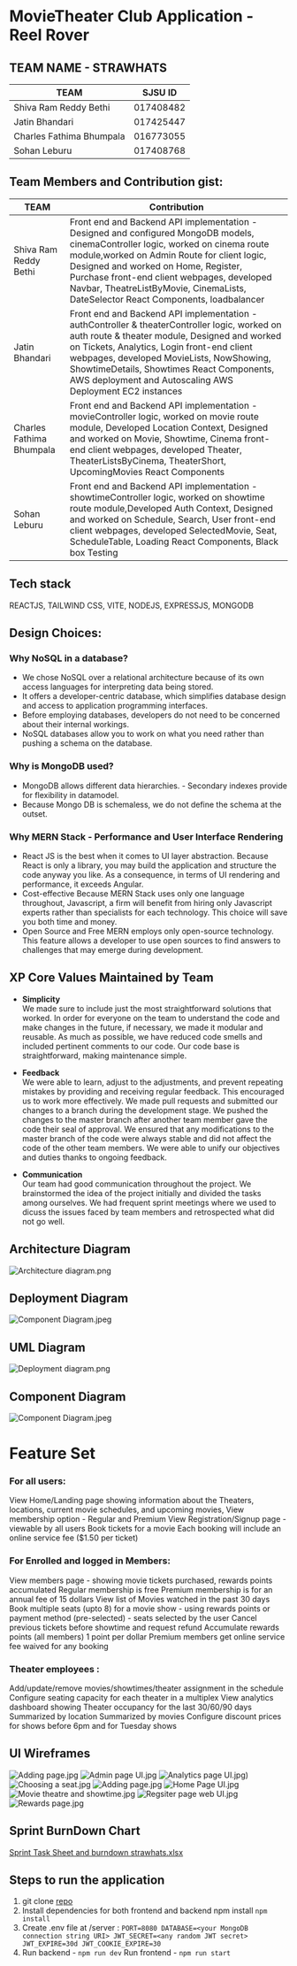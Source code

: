 # MovieTheater Club Application - Reel Rover 

## TEAM NAME - STRAWHATS

| TEAM | SJSU ID |
| --- | --- |
| Shiva Ram Reddy Bethi |  017408482 |
| Jatin Bhandari | 017425447 |
| Charles Fathima Bhumpala | 016773055 |
| Sohan Leburu |  017408768 |



## Team Members and Contribution gist:

| TEAM | Contribution |
| --- | --- |
| Shiva Ram Reddy Bethi |  Front end and Backend API implementation - Designed and configured MongoDB models, cinemaController logic, worked on cinema route module,worked on Admin Route for client logic, Designed and worked on Home, Register, Purchase front-end client webpages, developed Navbar, TheatreListByMovie, CinemaLists, DateSelector React Components, loadbalancer |
| Jatin Bhandari | Front end and Backend API implementation -  authController & theaterController logic, worked on auth route & theater module, Designed and worked on Tickets, Analytics, Login front-end client webpages, developed MovieLists, NowShowing, ShowtimeDetails, Showtimes React Components, AWS deployment and Autoscaling AWS Deployment EC2 instances |
| Charles Fathima Bhumpala | Front end and Backend API implementation - movieController logic, worked on movie route module, Developed Location Context, Designed and worked on Movie, Showtime, Cinema front-end client webpages, developed Theater, TheaterListsByCinema, TheaterShort, UpcomingMovies React Components |
| Sohan Leburu | Front end and Backend API implementation - showtimeController logic, worked on showtime route module,Developed Auth Context, Designed and worked on Schedule, Search, User front-end client webpages, developed SelectedMovie, Seat, ScheduleTable, Loading React Components, Black box Testing |

## Tech stack
REACTJS, TAILWIND CSS, VITE, NODEJS, EXPRESSJS, MONGODB

## Design Choices:

### Why NoSQL in a database?

- We chose NoSQL over a relational architecture because of its own access languages for interpreting data being stored.
- It offers a developer-centric database, which simplifies database design and access to application programming interfaces.
- Before employing databases, developers do not need to be concerned about their internal workings.
- NoSQL databases allow you to work on what you need rather than pushing a schema on the database.

### Why is MongoDB used?

- MongoDB allows different data hierarchies. - Secondary indexes provide for flexibility in datamodel.
- Because Mongo DB is schemaless, we do not define the schema at the outset.

### Why MERN Stack - Performance and User Interface Rendering

- React JS is the best when it comes to UI layer abstraction. Because React is only a library, you may build the application and structure the code anyway you like. As a consequence, in terms of UI rendering and performance, it exceeds Angular.
- Cost-effective
  Because MERN Stack uses only one language throughout, Javascript, a firm will benefit from hiring only Javascript experts rather than specialists for each technology. This choice will save you both time and money.
- Open Source and Free
  MERN employs only open-source technology. This feature allows a developer to use open sources to find answers to challenges that may emerge during development.

## XP Core Values Maintained by Team
- **Simplicity** <br> We made sure to include just the most straightforward solutions that worked. In order for everyone on the team to understand the code and make changes in the future, if necessary, we made it modular and reusable. As much as possible, we have reduced code smells and included pertinent comments to our code. Our code base is straightforward, making maintenance simple.

- **Feedback** <br> We were able to learn, adjust to the adjustments, and prevent repeating mistakes by providing and receiving regular feedback. This encouraged us to work more effectively. We made pull requests and submitted our changes to a branch during the development stage. We pushed the changes to the master branch after another team member gave the code their seal of approval. We ensured that any modifications to the master branch of the code were always stable and did not affect the code of the other team members. We were able to unify our objectives and duties thanks to ongoing feedback.

- **Communication** <br> Our team had good communication throughout the project. We brainstormed the idea of the project initially and divided the tasks among ourselves. We had frequent sprint meetings where we used to dicuss the issues faced by team members and retrospected what did not go well.

## Architecture Diagram
![Architecture diagram.png](https://github.com/gopinathsjsu/teamproject-strawhats/blob/main/Images/Architecture%20diagram.png)

## Deployment Diagram
![Component Diagram.jpeg](https://github.com/gopinathsjsu/teamproject-strawhats/blob/main/Images/Deployment%20diagram.png)

## UML Diagram
![Deployment diagram.png](https://github.com/gopinathsjsu/teamproject-strawhats/blob/main/Images/UML%20diagram.png)

## Component Diagram
![Component Diagram.jpeg](https://github.com/gopinathsjsu/teamproject-strawhats/blob/main/Images/Component%20Diagram.jpeg)

# Feature Set

### For all users:
View Home/Landing page showing information about the Theaters, locations, current movie schedules, and upcoming movies,
View membership option - Regular and Premium
View Registration/Signup page - viewable by all users
Book tickets for a movie
Each booking will include an online service fee ($1.50 per ticket)


### For Enrolled and logged in Members:
View members page - showing movie tickets purchased, rewards points accumulated
Regular membership is free
Premium membership is for an annual fee of 15 dollars
View list of Movies watched in the past 30 days
Book multiple seats (upto 8) for a movie show - using rewards points or payment method (pre-selected) - seats selected by the user
Cancel previous tickets before showtime and request refund
Accumulate rewards points (all members) 1 point per dollar
Premium members get online service fee waived for any booking


### Theater employees :
Add/update/remove movies/showtimes/theater assignment in the schedule
Configure seating capacity for each theater in a multiplex
View analytics dashboard showing Theater occupancy for the last 30/60/90 days
Summarized by location
Summarized by movies
Configure discount prices for shows before 6pm and for Tuesday shows

## UI Wireframes
![Adding page.jpg](https://github.com/gopinathsjsu/teamproject-strawhats/blob/main/Web%20UI%20Raw%20Designs/Adding%20page.jpg)
![Admin page UI.jpg](https://github.com/gopinathsjsu/teamproject-strawhats/blob/main/Web%20UI%20Raw%20Designs/Admin%20page%20UI.jpg)
![Analytics page UI.jpg](https://github.com/gopinathsjsu/teamproject-strawhats/blob/main/Web%20UI%20Raw%20Designs/Analytics%20page%20UI.jpg))
![Choosing a seat.jpg](https://github.com/gopinathsjsu/teamproject-strawhats/blob/main/Web%20UI%20Raw%20Designs/Choosing%20a%20seat.jpg)
![Adding page.jpg](https://github.com/gopinathsjsu/teamproject-strawhats/blob/main/Web%20UI%20Raw%20Designs/Adding%20page.jpg)
![Home Page UI.jpg](https://github.com/gopinathsjsu/teamproject-strawhats/blob/main/Web%20UI%20Raw%20Designs/Home%20Page%20UI.jpg)
![Movie theatre and showtime.jpg](https://github.com/gopinathsjsu/teamproject-strawhats/blob/main/Web%20UI%20Raw%20Designs/Movie%20theatre%20and%20showtime.jpg)
![Regsiter page web UI.jpg](https://github.com/gopinathsjsu/teamproject-strawhats/blob/main/Web%20UI%20Raw%20Designs/Regsiter%20page%20web%20UI.jpg)
![Rewards page.jpg](https://github.com/gopinathsjsu/teamproject-strawhats/blob/main/Web%20UI%20Raw%20Designs/Rewards%20page.jpg)

## Sprint BurnDown Chart
[Sprint Task Sheet and burndown strawhats.xlsx](https://github.com/gopinathsjsu/teamproject-strawhats/blob/main/Sprint%20Task%20Sheet%20and%20burndown%20strawhats.xlsx)

## Steps to run the application

1. git clone [repo](https://github.com/gopinathsjsu/team-project-ysmp.git)
2. Install dependencies for both frontend and backend npm install `npm install`
3. Create .env file at /server :
`PORT=8080
DATABASE=<your MongoDB connection string URI>
JWT_SECRET=<any random JWT secret>
JWT_EXPIRE=30d
JWT_COOKIE_EXPIRE=30`
4. Run backend - `npm run dev`
   Run frontend - `npm run start`

